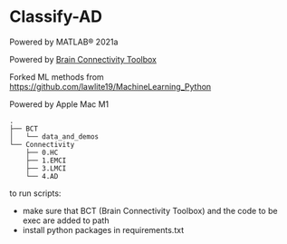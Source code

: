 # Classify-AD

Powered by MATLAB® 2021a

Powered by [Brain Connectivity Toolbox](https://sites.google.com/site/bctnet/)

Forked ML methods from https://github.com/lawlite19/MachineLearning_Python

Powered by Apple Mac M1

```
.
├── BCT
│   └── data_and_demos
└── Connectivity
    ├── 0.HC
    ├── 1.EMCI
    ├── 3.LMCI
    └── 4.AD
```

to run scripts:

- make sure that BCT (Brain Connectivity Toolbox) and the code to be exec are added to path
- install python packages in requirements.txt
